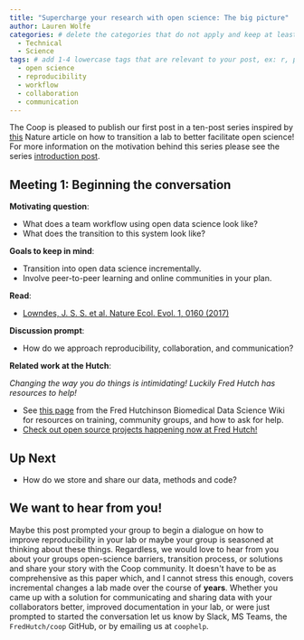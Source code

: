 ```yaml
---
title: "Supercharge your research with open science: The big picture"
author: Lauren Wolfe
categories: # delete the categories that do not apply and keep at least one
  - Technical
  - Science
tags: # add 1-4 lowercase tags that are relevant to your post, ex: r, python, genomics, workflows
  - open science
  - reproducibility
  - workflow
  - collaboration
  - communication
---
```


The Coop is pleased to publish our first post in a ten-post series inspired by [this](https://www.nature.com/articles/d41586-019-03335-4) Nature article on how to transition a lab to better facilitate open science! For more information on the motivation behind this series please see the series [introduction post]().

## Meeting 1: Beginning the conversation

**Motivating question**: 
- What does a team workflow using open data science look like?
- What does the transition to this system look like?

**Goals to keep in mind**:
- Transition into open data science incrementally.
- Involve peer-to-peer learning and online communities in your plan.

**Read**: 
- [Lowndes, J. S. S. et al. Nature Ecol. Evol. 1, 0160 (2017)](https://www.nature.com/articles/s41559-017-0160)

**Discussion prompt**: 
- How do we approach reproducibility, collaboration, and communication?

**Related work at the Hutch**:  

_Changing the way you do things is intimidating! Luckily Fred Hutch has resources to help!_

- See [this page](https://sciwiki.fredhutch.org/scicomputing/reference_training/) from the Fred Hutchinson Biomedical Data Science Wiki for resources on training, community groups, and how to ask for help.
- [Check out open source projects happening now at Fred Hutch!](https://github.com/FredHutch/)

## Up Next

- How do we store and share our data, methods and code?

## We want to hear from you!

Maybe this post prompted your group to begin a dialogue on how to improve reproducibility in your lab or maybe your group is seasoned at thinking about these things. Regardless, we would love to hear from you about your groups open-science barriers, transition process, or solutions and share your story with the Coop community. It doesn't have to be as comprehensive as this paper which, and I cannot stress this enough, covers incremental changes a lab made over the course of **years**. Whether you came up with a solution for communicating and sharing data with your collaborators better, improved documentation in your lab, or were just prompted to started the conversation let us know by Slack, MS Teams, the `FredHutch/coop` GitHub, or by emailing us at `coophelp`.

